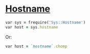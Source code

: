 [1]: https://rosettacode.org/wiki/Hostname

# [Hostname][1]

```ruby
var sys = frequire('Sys::Hostname')
var host = sys.hostname
```


Or:

```ruby
var host = `hostname`.chomp
```
